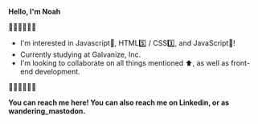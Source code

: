 **Hello, I'm Noah**

🦣🦣🦣🦣🦣🦣


- I'm interested in Javascript🐍, HTML5️⃣ / CSS3️⃣, and JavaScript🍵!
- Currently studying at Galvanize, Inc.
- I'm looking to collaborate on all things mentioned ⬆️, as well as front-end development.


🦣🦣🦣🦣🦣🦣


**You can reach me here! You can also reach me on Linkedin, or as wandering_mastodon.**
